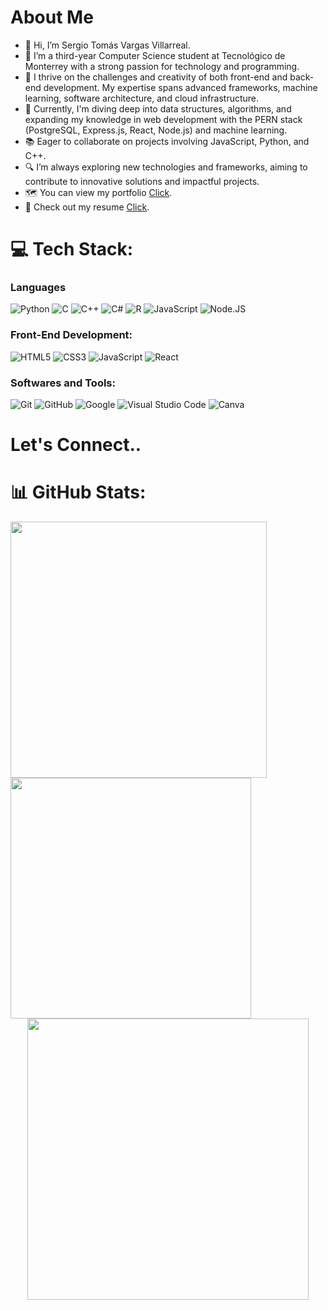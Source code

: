 # About Me

- 👋 Hi, I’m Sergio Tomás Vargas Villarreal.
- 🌟 I’m a third-year Computer Science student at Tecnológico de Monterrey with a strong passion for technology and programming.
- 🧩 I thrive on the challenges and creativity of both front-end and back-end development. My expertise spans advanced frameworks, machine learning, software architecture, and cloud infrastructure.
- 🚀 Currently, I'm diving deep into data structures, algorithms, and expanding my knowledge in web development with the PERN stack (PostgreSQL, Express.js, React, Node.js) and machine learning.
- 📚 Eager to collaborate on projects involving JavaScript, Python, and C++.
- 🔍 I’m always exploring new technologies and frameworks, aiming to contribute to innovative solutions and impactful projects.
- 🗺️ You can view my portfolio [Click](https://sergiotvargas.com/).
- 📄 Check out my resume [Click](https://drive.google.com/file/d/1_4SGzYJq4XH2KsRpXPvgcU_SY2U8nJln/view?usp=drive_link).

# 💻 Tech Stack:


 ### Languages
![Python](https://img.shields.io/badge/Python%20-%2314354C.svg?style=for-the-badge&logo=python&logoColor=white)
![C](https://img.shields.io/badge/C-00599C?style=for-the-badge&logo=c&logoColor=white)
![C++](https://img.shields.io/badge/C++%20-%2300599C.svg?style=for-the-badge&logo=c%2B%2B&logoColor=white)
![C#](https://img.shields.io/badge/C%23-239120?style=for-the-badge&logo=csharp&logoColor=white)
![R](https://img.shields.io/badge/R-276DC3?style=for-the-badge&logo=r&logoColor=white)
![JavaScript](https://img.shields.io/badge/JavaScript%20-%23F7DF1E.svg?style=for-the-badge&logo=javascript&logoColor=black)
![Node.JS](https://img.shields.io/badge/Node%20js-339933?style=for-the-badge&logo=nodedotjs&logoColor=white)

### Front-End Development:
![HTML5](https://img.shields.io/badge/HTML5%20-%23E34F26.svg?style=for-the-badge&logo=html5&logoColor=white)
![CSS3](https://img.shields.io/badge/CSS%20-%231572B6.svg?style=for-the-badge&logo=css3&logoColor=white)
![JavaScript](https://img.shields.io/badge/JavaScript%20-%23F7DF1E.svg?style=for-the-badge&logo=javascript&logoColor=black)
![React](https://img.shields.io/badge/React-20232A?style=for-the-badge&logo=react&logoColor=61DAFB)

### Softwares and Tools:
![Git](https://img.shields.io/badge/git-%23F05033.svg?style=for-the-badge&logo=git&logoColor=white)
![GitHub](https://img.shields.io/badge/github-%23121011.svg?style=for-the-badge&logo=github&logoColor=white)
![Google](https://img.shields.io/badge/google-%234285F4.svg?style=for-the-badge&logo=google&logoColor=white)
![Visual Studio Code](https://img.shields.io/badge/Visual%20Studio%20Code-0078d7.svg?style=for-the-badge&logo=visual-studio-code&logoColor=white)
![Canva](https://img.shields.io/badge/Canva-%2300C4CC.svg?style=for-the-badge&logo=Canva&logoColor=white)


# Let's Connect..

# 📊 GitHub Stats:


<div>
  <img src="https://github-readme-stats.vercel.app/api?username=SergioVargasDev&theme=dark&hide_border=true&include_all_commits=false&count_private=false" width = "410">
  <img src="https://github-readme-stats.vercel.app/api/top-langs/?username=SergioVargasDev&theme=dark&hide_border=true&include_all_commits=false&count_private=false&layout=compact" width = "385">
</div>


<div align = "center">
<img src="https://github-readme-streak-stats.herokuapp.com/?user=SergioVargasDev&theme=dark&hide_border=true" width = "450" 
</div>

